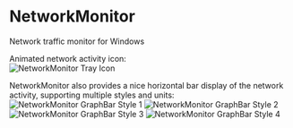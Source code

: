# NetworkMonitor
Network traffic monitor for Windows

Animated network activity icon:  
![NetworkMonitor Tray Icon](https://whenimbored.xfx.net/wp-content/uploads/2016/07/nm-new-icon.png)

NetworkMonitor also provides a nice horizontal bar display of the network activity, supporting multiple styles and units:  
![NetworkMonitor GraphBar Style 1](http://whenimbored.xfx.net/wp-content/uploads/2016/07/nm-new-bar01.png)
![NetworkMonitor GraphBar Style 2](http://whenimbored.xfx.net/wp-content/uploads/2016/07/nm-new-bar02.png)
![NetworkMonitor GraphBar Style 3](http://whenimbored.xfx.net/wp-content/uploads/2016/07/nm-new-bar03.png)
![NetworkMonitor GraphBar Style 4](http://whenimbored.xfx.net/wp-content/uploads/2016/07/nm-new-bar04.png)
